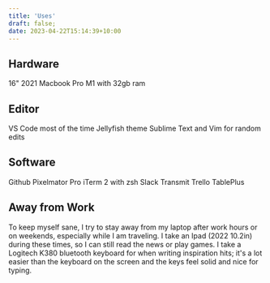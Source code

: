 ```yaml
---
title: 'Uses'
draft: false;
date: 2023-04-22T15:14:39+10:00
---
```


## Hardware
16" 2021 Macbook Pro M1 with 32gb ram


## Editor
VS Code most of the time
Jellyfish theme
Sublime Text and Vim for random edits

## Software
Github
Pixelmator Pro
iTerm 2 with zsh
Slack
Transmit
Trello
TablePlus


## Away from Work

To keep myself sane, I try to stay away from my laptop after work hours or on weekends, especially while I am traveling. I take an Ipad (2022 10.2in) during these times, so I can still read the news or play games. I take a Logitech K380 bluetooth keyboard for when writing inspiration hits; it's a lot easier than the keyboard on the screen and the keys feel solid and nice for typing.
